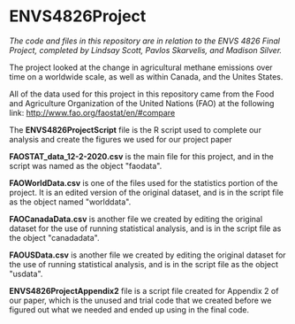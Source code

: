 # ENVS4826Project
*The code and files in this repository are in relation to the ENVS 4826 Final Project, completed by Lindsay Scott, Pavlos Skarvelis, and Madison Silver.*

The project looked at the change in agricultural methane emissions over time on a worldwide scale, as well as within Canada, and the Unites States.

All of the data used for this project in this repository came from the Food and Agriculture Organization of the United Nations (FAO) at the following link: http://www.fao.org/faostat/en/#compare

The **ENVS4826ProjectScript** file is the R script used to complete our analysis and create the figures we used for our project paper

**FAOSTAT_data_12-2-2020.csv** is the main file for this project, and in the script was named as the object "faodata".

**FAOWorldData.csv** is one of the files used for the statistics portion of the project. It is an edited version of the original dataset, and is in the script file as the object named "worlddata".

**FAOCanadaData.csv** is another file we created by editing the original dataset for the use of running statistical analysis, and is in the script file as the object "canadadata".

**FAOUSData.csv** is another file we created by editing the original dataset for the use of running statistical analysis, and is in the script file as the object "usdata".

**ENVS4826ProjectAppendix2** file is a script file created for Appendix 2 of our paper, which is the unused and trial code that we created before we figured out what we needed and ended up using in the final code.
